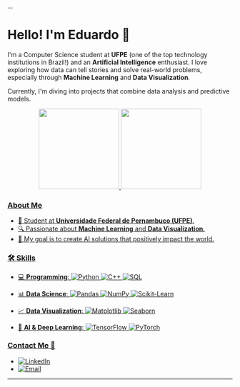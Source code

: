 ...
# Hello! I'm Eduardo 👋  

I'm a Computer Science student at **UFPE** (one of the top technology institutions in Brazil!) and an **Artificial Intelligence** enthusiast. I love exploring how data can tell stories and solve real-world problems, especially through **Machine Learning** and **Data Visualization**.  

Currently, I'm diving into projects that combine data analysis and predictive models.  

<div align="center">
  <a href="https://github.com/Eduardocin">
  <img height="180em" src="https://github-readme-stats.vercel.app/api?username=Eduardocin&show_icons=true&theme=dracula&include_all_commits=true&count_private=true"/>
  <img height="180em" src="https://github-readme-stats.vercel.app/api/top-langs/?username=Eduardocin&layout=compact&langs_count=7&theme=dracula"/>
</div>

### About Me  
- 🌱 Student at **Universidade Federal de Pernambuco (UFPE)**.  
- 🔍 Passionate about **Machine Learning** and **Data Visualization**.  
- 🎯 My goal is to create AI solutions that positively impact the world.  

### 🛠️ Skills  
- 💻 **Programming**: ![Python](https://img.shields.io/badge/-Python-3776AB?style=flat&logo=python&logoColor=white&logoWidth=20) ![C++](https://img.shields.io/badge/-C++-00599C?style=flat&logo=c%2B%2B&logoColor=white&logoWidth=20) ![SQL](https://img.shields.io/badge/-SQL-4479A1?style=flat&logo=postgresql&logoColor=white&logoWidth=20)
 
- 📊 **Data Science**: ![Pandas](https://img.shields.io/badge/-Pandas-150458?style=flat&logo=pandas&logoColor=white&logoWidth=20) ![NumPy](https://img.shields.io/badge/-NumPy-013243?style=flat&logo=numpy&logoColor=white&logoWidth=20) ![Scikit-Learn](https://img.shields.io/badge/-Scikit--Learn-F7931E?style=flat&logo=scikit-learn&logoColor=white&logoWidth=20)  
- 📈 **Data Visualization**: ![Matplotlib](https://img.shields.io/badge/-Matplotlib-11557c?style=flat&logo=python&logoColor=white&logoWidth=20) ![Seaborn](https://img.shields.io/badge/-Seaborn-3776AB?style=flat&logo=python&logoColor=white&logoWidth=20)  
- 🤖 **AI & Deep Learning**: ![TensorFlow](https://img.shields.io/badge/-TensorFlow-FF6F00?style=flat&logo=tensorflow&logoColor=white&logoWidth=20) ![PyTorch](https://img.shields.io/badge/-PyTorch-EE4C2C?style=flat&logo=pytorch&logoColor=white&logoWidth=20)


### Contact Me  💼
- [![LinkedIn](https://img.shields.io/badge/-LinkedIn-0077B5?style=flat&logo=linkedin&logoColor=white&logoWidth=20)](https://www.linkedin.com/in/eduardo-henrique-a71782338/)  
- [![Email](https://img.shields.io/badge/-Email-D14836?style=flat&logo=gmail&logoColor=white&logoWidth=20)](mailto:eduardosantana.tech@gmail.com)  

---
